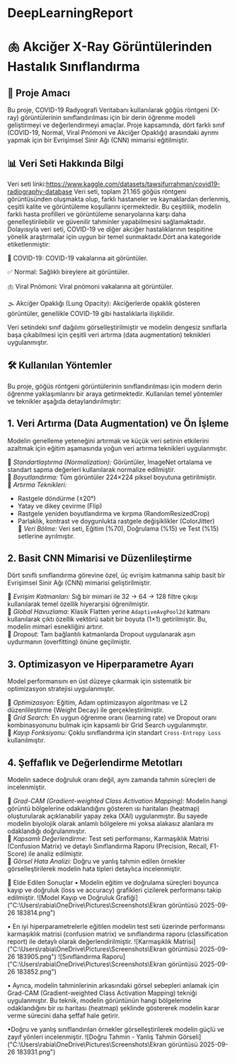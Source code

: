 # DeepLearningReport
# 🫁 Akciğer X-Ray Görüntülerinden Hastalık Sınıflandırma

## 📌 Proje Amacı
Bu proje, COVID-19 Radyografi Veritabanı kullanılarak göğüs röntgeni (X-ray) görüntülerinin sınıflandırılması için bir derin öğrenme modeli geliştirmeyi ve değerlendirmeyi amaçlar. Proje kapsamında, dört farklı sınıf (COVID-19, Normal, Viral Pnömoni ve Akciğer Opaklığı) arasındaki ayrımı yapmak için bir Evrişimsel Sinir Ağı (CNN) mimarisi eğitilmiştir.

## 📊 Veri Seti Hakkında Bilgi
Veri seti linki:https://www.kaggle.com/datasets/tawsifurrahman/covid19-radiography-database
Veri seti, toplam 21.165 göğüs röntgeni görüntüsünden oluşmakta olup, farklı hastaneler ve kaynaklardan derlenmiş, çeşitli kalite ve görüntüleme koşullarını içermektedir. Bu çeşitlilik, modelin farklı hasta profilleri ve görüntüleme senaryolarına karşı daha genelleştirilebilir ve güvenilir tahminler yapabilmesini sağlamaktadır. Dolayısıyla veri seti, COVID-19 ve diğer akciğer hastalıklarının tespitine yönelik araştırmalar için uygun bir temel sunmaktadır.Dört ana kategoride etiketlenmiştir:

🦠 COVID-19: COVID-19 vakalarına ait görüntüler.

✅ Normal: Sağlıklı bireylere ait görüntüler.

🫁 Viral Pnömoni: Viral pnömoni vakalarına ait görüntüler.

🌫️ Akciğer Opaklığı (Lung Opacity): Akciğerlerde opaklık gösteren görüntüler, genellikle COVID-19 gibi hastalıklarla ilişkilidir.

Veri setindeki sınıf dağılımı görselleştirilmiştir ve modelin dengesiz sınıflarla başa çıkabilmesi için çeşitli veri artırma (data augmentation) teknikleri uygulanmıştır.

## 🛠️ Kullanılan Yöntemler

Bu proje, göğüs röntgeni görüntülerinin sınıflandırılması için modern derin öğrenme yaklaşımlarını bir araya getirmektedir. Kullanılan temel yöntemler ve teknikler aşağıda detaylandırılmıştır:

## 1. Veri Artırma (Data Augmentation) ve Ön İşleme
Modelin genelleme yeteneğini artırmak ve küçük veri setinin etkilerini azaltmak için eğitim aşamasında yoğun veri artırma teknikleri uygulanmıştır.

🔹 *Standartlaştırma (Normalization):* Görüntüler, ImageNet ortalama ve standart sapma değerleri kullanılarak normalize edilmiştir.  
🔹 *Boyutlandırma:* Tüm görüntüler 224×224 piksel boyutuna getirilmiştir.  
🔹 *Artırma Teknikleri:*
  - Rastgele döndürme (±20°)  
  - Yatay ve dikey çevirme (Flip)  
  - Rastgele yeniden boyutlandırma ve kırpma (RandomResizedCrop)  
  - Parlaklık, kontrast ve doygunlukta rastgele değişiklikler (ColorJitter)  
🔹 *Veri Bölme:* Veri seti, Eğitim (%70), Doğrulama (%15) ve Test (%15) setlerine ayrılmıştır.

## 2. Basit CNN Mimarisi ve Düzenlileştirme
Dört sınıflı sınıflandırma görevine özel, üç evrişim katmanına sahip basit bir Evrişimsel Sinir Ağı (CNN) mimarisi geliştirilmiştir.

🔹 *Evrişim Katmanları:* Sığ bir mimari ile 32 → 64 → 128 filtre çıkışı kullanılarak temel özellik hiyerarşisi öğrenilmiştir.  
🔹 *Global Havuzlama:* Klasik Flatten yerine `AdaptiveAvgPool2d` katmanı kullanılarak çıktı özellik vektörü sabit bir boyuta (1×1) getirilmiştir. Bu, modelin mimari esnekliğini artırır.  
🔹 *Dropout:* Tam bağlantılı katmanlarda Dropout uygulanarak aşırı uydurmanın (overfitting) önüne geçilmiştir.  

## 3. Optimizasyon ve Hiperparametre Ayarı
Model performansını en üst düzeye çıkarmak için sistematik bir optimizasyon stratejisi uygulanmıştır.

🔹 *Optimizasyon:* Eğitim, Adam optimizasyon algoritması ve L2 düzenlileştirme (Weight Decay) ile gerçekleştirilmiştir.  
🔹 *Grid Search:* En uygun öğrenme oranı (learning rate) ve Dropout oranı kombinasyonunu bulmak için kapsamlı bir Grid Search uygulanmıştır.  
🔹 *Kayıp Fonksiyonu:* Çoklu sınıflandırma için standart `Cross-Entropy Loss` kullanılmıştır.  

## 4. Şeffaflık ve Değerlendirme Metotları
Modelin sadece doğruluk oranı değil, aynı zamanda tahmin süreçleri de incelenmiştir.

🔹 *Grad-CAM (Gradient-weighted Class Activation Mapping):* Modelin hangi görüntü bölgelerine odaklandığını gösteren ısı haritaları (heatmap) oluşturularak açıklanabilir yapay zeka (XAI) uygulanmıştır. Bu sayede modelin biyolojik olarak anlamlı bölgelere mi yoksa alakasız alanlara mı odaklandığı doğrulanmıştır.  
🔹 *Kapsamlı Değerlendirme:* Test seti performansı, Karmaşıklık Matrisi (Confusion Matrix) ve detaylı Sınıflandırma Raporu (Precision, Recall, F1-Score) ile analiz edilmiştir.  
🔹 *Görsel Hata Analizi:* Doğru ve yanlış tahmin edilen örnekler görselleştirilerek modelin hata tipleri detaylıca incelenmiştir.  


🚀 Elde Edilen Sonuçlar
• Modelin eğitim ve doğrulama süreçleri boyunca kayıp ve doğruluk (loss ve accuracy) grafikleri çizilerek performansı takip edilmiştir.
![Model Kayıp ve Doğruluk Grafiği]("C:\Users\rabia\OneDrive\Pictures\Screenshots\Ekran görüntüsü 2025-09-26 183814.png")

• En iyi hiperparametrelerle eğitilen modelin test seti üzerinde performansı karmaşıklık matrisi (confusion matrix) ve sınıflandırma raporu (classification report) ile detaylı olarak değerlendirilmiştir.
![Karmaşıklık Matrisi]("C:\Users\rabia\OneDrive\Pictures\Screenshots\Ekran görüntüsü 2025-09-26 183905.png")
![Sınıflandırma Raporu]("C:\Users\rabia\OneDrive\Pictures\Screenshots\Ekran görüntüsü 2025-09-26 183852.png")

• Ayrıca, modelin tahminlerinin arkasındaki görsel sebepleri anlamak için Grad-CAM (Gradient-weighted Class Activation Mapping) tekniği uygulanmıştır. Bu teknik, modelin görüntünün hangi bölgelerine odaklandığını bir ısı haritası (heatmap) şeklinde göstererek modelin karar verme sürecini daha şeffaf hale getirir.

•Doğru ve yanlış sınıflandırılan örnekler görselleştirilerek modelin güçlü ve zayıf yönleri incelenmiştir.
![Doğru Tahmin - Yanlış Tahmin Görseli]("C:\Users\rabia\OneDrive\Pictures\Screenshots\Ekran görüntüsü 2025-09-26 183931.png")

